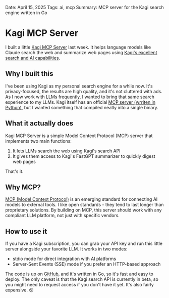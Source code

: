 Date: April 15, 2025
Tags: ai, mcp
Summary: MCP server for the Kagi search engine written in Go

# Kagi MCP Server

I built a little [Kagi MCP Server](https://github.com/mgomes/kagimcp) last week. It helps language models like Claude search the web and summarize web pages using [Kagi's excellent search and AI capabilities](https://kagi.com).

## Why I built this

I've been using Kagi as my personal search engine for a while now. It's privacy-focused, the results are high quality, and it's not cluttered with ads. As I now work with LLMs frequently, I wanted to bring that same search experience to my LLMs. Kagi itself has an official [MCP server (wrriten in Python)](https://github.com/kagisearch/kagimcp), but I wanted something that compiled neatly into a single binary.

## What it actually does

Kagi MCP Server is a simple Model Context Protocol (MCP) server that implements two main functions:

1. It lets LLMs search the web using Kagi's search API
2. It gives them access to Kagi's FastGPT summarizer to quickly digest web pages

That's it.

## Why MCP?

[MCP (Model Context Protocol)](https://modelcontextprotocol.io/introduction) is an emerging standard for connecting AI models to external tools. I like open standards - they tend to last longer than proprietary solutions. By building on MCP, this server should work with any compliant LLM platform, not just with specific vendors.

## How to use it

If you have a Kagi subscription, you can grab your API key and run this little server alongside your favorite LLM. It works in two modes:

- stdio mode for direct integration with AI platforms
- Server-Sent Events (SSE) mode if you prefer an HTTP-based approach

The code is up on [GitHub](https://github.com/mgomes/kagimcp), and it's written in Go, so it's fast and easy to deploy. The only caveat is that the Kagi search API is currently in beta, so you might need to request access if you don't have it yet. It's also fairly expensive. 😕
